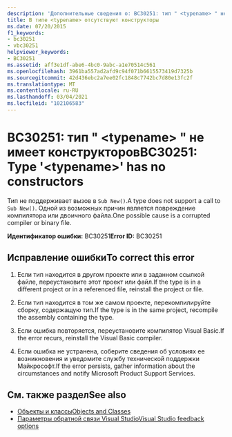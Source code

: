 ```yaml
---
description: 'Дополнительные сведения о: BC30251: тип " <typename> " не имеет конструкторов'
title: В типе <typename> отсутствуют конструкторы
ms.date: 07/20/2015
f1_keywords:
- bc30251
- vbc30251
helpviewer_keywords:
- BC30251
ms.assetid: aff3e1df-abe6-4bc0-9abc-a1e70514c561
ms.openlocfilehash: 3961ba557ad2afd9c94f071b6615573419d7325b
ms.sourcegitcommit: 42d436ebc2a7ee02fc1848c7742bc7d80e13fc2f
ms.translationtype: MT
ms.contentlocale: ru-RU
ms.lasthandoff: 03/04/2021
ms.locfileid: "102106583"
---
```

# <a name="bc30251-type-typename-has-no-constructors"></a><span data-ttu-id="9d630-103">BC30251: тип " \<typename> " не имеет конструкторов</span><span class="sxs-lookup"><span data-stu-id="9d630-103">BC30251: Type '\<typename>' has no constructors</span></span>

<span data-ttu-id="9d630-104">Тип не поддерживает вызов в `Sub New()`.</span><span class="sxs-lookup"><span data-stu-id="9d630-104">A type does not support a call to `Sub New()`.</span></span> <span data-ttu-id="9d630-105">Одной из возможных причин является повреждение компилятора или двоичного файла.</span><span class="sxs-lookup"><span data-stu-id="9d630-105">One possible cause is a corrupted compiler or binary file.</span></span>

 <span data-ttu-id="9d630-106">**Идентификатор ошибки:** BC30251</span><span class="sxs-lookup"><span data-stu-id="9d630-106">**Error ID:** BC30251</span></span>

## <a name="to-correct-this-error"></a><span data-ttu-id="9d630-107">Исправление ошибки</span><span class="sxs-lookup"><span data-stu-id="9d630-107">To correct this error</span></span>

1. <span data-ttu-id="9d630-108">Если тип находится в другом проекте или в заданном ссылкой файле, переустановите этот проект или файл.</span><span class="sxs-lookup"><span data-stu-id="9d630-108">If the type is in a different project or in a referenced file, reinstall the project or file.</span></span>

2. <span data-ttu-id="9d630-109">Если тип находится в том же самом проекте, перекомпилируйте сборку, содержащую тип.</span><span class="sxs-lookup"><span data-stu-id="9d630-109">If the type is in the same project, recompile the assembly containing the type.</span></span>

3. <span data-ttu-id="9d630-110">Если ошибка повторяется, переустановите компилятор Visual Basic.</span><span class="sxs-lookup"><span data-stu-id="9d630-110">If the error recurs, reinstall the Visual Basic compiler.</span></span>

4. <span data-ttu-id="9d630-111">Если ошибка не устранена, соберите сведения об условиях ее возникновения и уведомите службу технической поддержки Майкрософт.</span><span class="sxs-lookup"><span data-stu-id="9d630-111">If the error persists, gather information about the circumstances and notify Microsoft Product Support Services.</span></span>

## <a name="see-also"></a><span data-ttu-id="9d630-112">См. также раздел</span><span class="sxs-lookup"><span data-stu-id="9d630-112">See also</span></span>

- [<span data-ttu-id="9d630-113">Объекты и классы</span><span class="sxs-lookup"><span data-stu-id="9d630-113">Objects and Classes</span></span>](../../programming-guide/language-features/objects-and-classes/index.md)
- [<span data-ttu-id="9d630-114">Параметры обратной связи Visual Studio</span><span class="sxs-lookup"><span data-stu-id="9d630-114">Visual Studio feedback options</span></span>](/visualstudio/ide/feedback-options)
